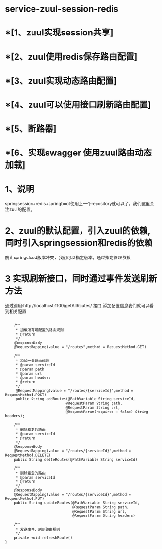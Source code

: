 # service-zuul-session-redis

# *[1、zuul实现session共享]
# *[2、zuul使用redis保存路由配置]
# *[3、zuul实现动态路由配置]
# *[4、zuul可以使用接口刷新路由配置]
# *[5、断路器]
# *[6、实现swagger 使用zuul路由动态加载]


# 1、说明
springsession+redis+springboot使用上一个repository就可以了。我们这里关注zuul的配置。
# 2、zuul的默认配置，引入zuul的依赖,同时引入springsession和redis的依赖

防止springcloud版本冲突，我们可以指定版本，通过指定管理依赖

# 3 实现刷新接口，同时通过事件发送刷新方法

通过调用:http://localhost:1100/getAllRoutes/  接口,添加配置信息我们就可以看到相关配置


```

    /**
     * 加载所有可配置的路由规则
     * @return
     */
    @ResponseBody
    @RequestMapping(value = "/routes",method = RequestMethod.GET)

    /**
     * 添加一条路由规则
     * @param serviceId
     * @param path
     * @param url
     * @param headers
     * @return
     */
     @RequestMapping(value = "/routes/{serviceId}",method = RequestMethod.POST)
     public String addRoutes(@PathVariable String serviceId,
                            @RequestParam String path,
                            @RequestParam String url,
                            @RequestParam(required = false) String headers);

    /**
     * 删除指定的路由
     * @param serviceId
     * @return
     */
    @ResponseBody
    @RequestMapping(value = "/routes/{serviceId}",method = RequestMethod.DELETE)
    public String delteRoutes(@PathVariable String serviceId)
    
    /**
     * 删除指定的路由
     * @param serviceId
     * @return
     */
    @ResponseBody
    @RequestMapping(value = "/routes/{serviceId}",method = RequestMethod.PUT)
    public String updateRoutes(@PathVariable String serviceId,
                               @RequestParam String path,
                               @RequestParam String url,
                               @RequestParam String headers)

    /**
     * 发送事件，刷新路由规则
     */
    private void refreshRoute()
}
```
